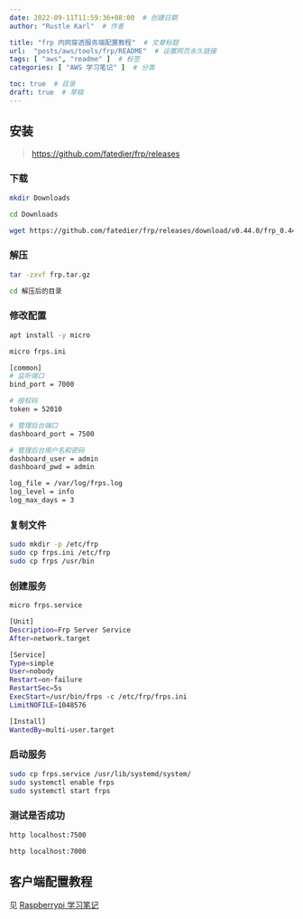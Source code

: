 ```yaml
---
date: 2022-09-11T11:59:36+08:00  # 创建日期
author: "Rustle Karl"  # 作者

title: "frp 内网穿透服务端配置教程"  # 文章标题
url:  "posts/aws/tools/frp/README"  # 设置网页永久链接
tags: [ "aws", "readme" ]  # 标签
categories: [ "AWS 学习笔记" ]  # 分类

toc: true  # 目录
draft: true  # 草稿
---
```


## 安装

> https://github.com/fatedier/frp/releases

### 下载

```bash
mkdir Downloads
```

```bash
cd Downloads
```

```bash
wget https://github.com/fatedier/frp/releases/download/v0.44.0/frp_0.44.0_linux_amd64.tar.gz -O frp.tar.gz
```

### 解压

```bash
tar -zxvf frp.tar.gz
```

```bash
cd 解压后的目录
```

### 修改配置

```bash
apt install -y micro
```

```bash
micro frps.ini
```

```bash
[common]
# 监听端口
bind_port = 7000 

# 授权码
token = 52010

# 管理后台端口
dashboard_port = 7500 

# 管理后台用户名和密码
dashboard_user = admin 
dashboard_pwd = admin 

log_file = /var/log/frps.log 
log_level = info 
log_max_days = 3
```

### 复制文件

```bash
sudo mkdir -p /etc/frp
sudo cp frps.ini /etc/frp
sudo cp frps /usr/bin
```

### 创建服务

```bash
micro frps.service
```

```bash
[Unit]
Description=Frp Server Service
After=network.target

[Service]
Type=simple
User=nobody
Restart=on-failure
RestartSec=5s
ExecStart=/usr/bin/frps -c /etc/frp/frps.ini
LimitNOFILE=1048576

[Install]
WantedBy=multi-user.target
```

### 启动服务

```bash
sudo cp frps.service /usr/lib/systemd/system/
sudo systemctl enable frps
sudo systemctl start frps
```

### 测试是否成功

```bash
http localhost:7500
```

```bash
http localhost:7000
```

## 客户端配置教程

见 [Raspberrypi 学习笔记](https://github.com/studying-notes/raspberrypi-notes)
